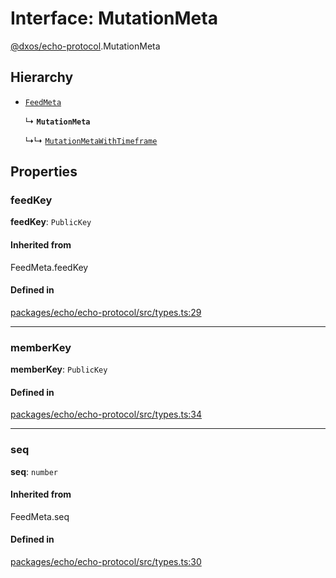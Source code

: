 # Interface: MutationMeta

[@dxos/echo-protocol](../modules/dxos_echo_protocol.md).MutationMeta

## Hierarchy

- [`FeedMeta`](../types/dxos_echo_protocol.FeedMeta.md)

  ↳ **`MutationMeta`**

  ↳↳ [`MutationMetaWithTimeframe`](dxos_echo_protocol.MutationMetaWithTimeframe.md)

## Properties

### feedKey

 **feedKey**: `PublicKey`

#### Inherited from

FeedMeta.feedKey

#### Defined in

[packages/echo/echo-protocol/src/types.ts:29](https://github.com/dxos/dxos/blob/main/packages/echo/echo-protocol/src/types.ts#L29)

___

### memberKey

 **memberKey**: `PublicKey`

#### Defined in

[packages/echo/echo-protocol/src/types.ts:34](https://github.com/dxos/dxos/blob/main/packages/echo/echo-protocol/src/types.ts#L34)

___

### seq

 **seq**: `number`

#### Inherited from

FeedMeta.seq

#### Defined in

[packages/echo/echo-protocol/src/types.ts:30](https://github.com/dxos/dxos/blob/main/packages/echo/echo-protocol/src/types.ts#L30)
